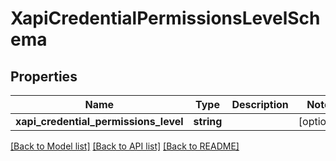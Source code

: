 # XapiCredentialPermissionsLevelSchema

## Properties
Name | Type | Description | Notes
------------ | ------------- | ------------- | -------------
**xapi_credential_permissions_level** | **string** |  | [optional] 

[[Back to Model list]](../README.md#documentation-for-models) [[Back to API list]](../README.md#documentation-for-api-endpoints) [[Back to README]](../README.md)


